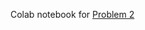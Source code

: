 Colab notebook for [Problem 2](https://colab.research.google.com/drive/1mSnJDxjL_ih6PFhngeyCvhNGeD1mbQUC)

